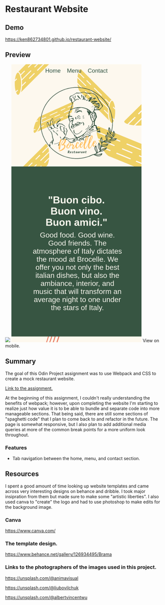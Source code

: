 # Restaurant Website

## Demo 
https://ken862734801.github.io/restaurant-website/

## Preview
<img src="dist/images/Restaurant.gif">
<img src="dist/images/RestaurantMobile.png" width="420" height="896">
View on mobile.

## Summary

The goal of this Odin Project assignment was to use Webpack and CSS to create a mock restaurant website.


[Link to the assignment.](https://www.theodinproject.com/lessons/node-path-javascript-restaurant-page)

At the beginning of this assignment, I couldn't really understanding the benefits of webpack; however, upon completing the website I'm starting to realize just how value it is to be able to bundle and separate code into more manageable sections. That being said, there are still some sections of "spaghetti code" that I plan to come back to and refactor in the future. The page is somewhat responsive, but I also plan to add additional media queries at more of the common break points for a more uniform look throughout. 

### Features
- Tab navigation between the home, menu, and contact section.

## Resources

I spent a good amount of time looking up website templates and came across very interesting designs on behance and dribble. I took major insipration from them but made sure to make some "artistic liberties". I also used canva to "create" the logo and had to use photoshop to make edits for the background image.

### Canva
https://www.canva.com/

### The template design.
https://www.behance.net/gallery/126934495/Brama

### Links to the photographers of the images used in this project. 

https://unsplash.com/@animavisual

https://unsplash.com/@liubovilchuk
  
https://unsplash.com/@albertvincentwu

